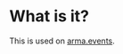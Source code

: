 # What is it?
This is used on [arma.events](https://arma.events/edit-event/1c737e8d-2a3d-48ae-b466-76923dce693c).
